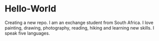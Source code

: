 # Hello-World
Creating a new repo.
I am an exchange student from South Africa.
I love painting, drawing, photography, reading, hiking and learning new skills.
I speak five languages.
